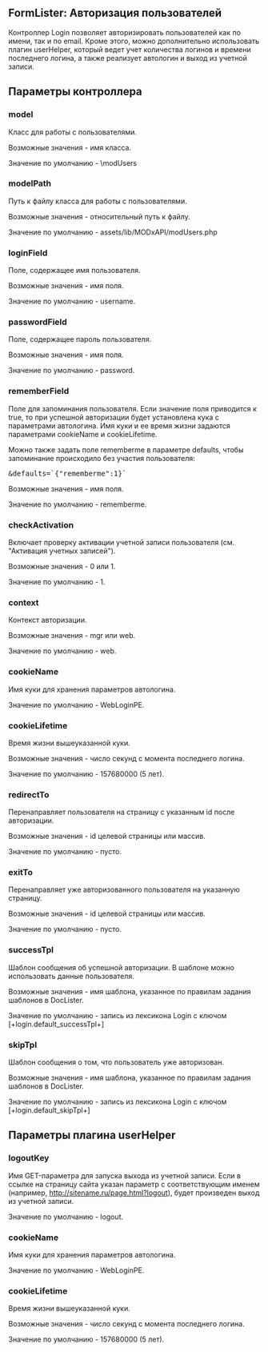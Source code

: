 
<meta http-equiv="Content-Type" content="text/html; charset=utf-8">
<h2>FormLister: Авторизация пользователей</h2>

<p>Контроллер <span class="text-bold">Login</span> позволяет авторизировать пользователей как по имени, так и по email. Кроме этого, можно дополнительно использовать плагин userHelper, который ведет учет количества логинов и времени последнего логина, а также реализует автологин и выход из учетной записи.</p>
<h2 class="page-header">Параметры контроллера</h2>
<h3 class="sub-header text-bold">model</h3>
<p>Класс для работы с пользователями.</p>
<p>Возможные значения - имя класса.</p>
<p>Значение по умолчанию - \modUsers</p>
<h3 class="sub-header text-bold">modelPath</h3>
<p>Путь к файлу класса для работы с пользователями.</p>
<p>Возможные значения - относительный путь к файлу.</p>
<p>Значение по умолчанию - assets/lib/MODxAPI/modUsers.php</p>
<h3 class="sub-header text-bold">loginField</h3>
<p>Поле, содержащее имя пользователя.</p>
<p>Возможные значения - имя поля.</p>
<p>Значение по умолчанию - username.</p>
<h3 class="sub-header text-bold">passwordField</h3>
<p>Поле, содержащее пароль пользователя.</p>
<p>Возможные значения - имя поля.</p>
<p>Значение по умолчанию - password.</p>
<h3 class="sub-header text-bold">rememberField</h3>
<p>Поле для запоминания пользователя. Если значение поля приводится к true, то при успешной авторизации будет установлена кука с параметрами автологина. Имя куки и ее время жизни задаются параметрами cookieName и cookieLifetime.</p>
<p>Можно также задать поле rememberme в параметре defaults, чтобы запоминание происходило без участия пользователя:</p>
<pre class="brush: html;">&amp;defaults=`{"rememberme":1}`</pre>
<p>Возможные значения - имя поля.</p>
<p>Значение по умолчанию - rememberme.</p>
<h3 class="sub-header text-bold">checkActivation</h3>
<p>Включает проверку активации учетной записи пользователя (см. "Активация учетных записей"). </p>
<p>Возможные значения - 0 или 1.</p>
<p>Значение по умолчанию - 1.</p>
<h3 class="sub-header text-bold">context</h3>
<p>Контекст авторизации.</p>
<p>Возможные значения - mgr или web.</p>
<p>Значение по умолчанию - web.</p>
<h3 class="sub-header text-bold">cookieName</h3>
<p>Имя куки для хранения параметров автологина.</p>
<p>Значение по умолчанию - WebLoginPE.</p>
<h3 class="sub-header text-bold">cookieLifetime</h3>
<p>Время жизни вышеуказанной куки.</p>
<p>Возможные значения - число секунд с момента последнего логина.</p>
<p>Значение по умолчанию - 157680000 (5 лет).</p>
<h3 class="sub-header text-bold">redirectTo</h3>
<p>Перенаправляет пользователя на страницу c указанным id после авторизации.</p>
<p>Возможные значения - id целевой страницы или массив.</p>
<p>Значение по умолчанию - пусто.</p>
<h3 class="sub-header text-bold">exitTo</h3>
<p>Перенаправляет уже авторизованного пользователя на указанную страницу.</p>
<p>Возможные значения - id целевой страницы или массив.</p>
<p>Значение по умолчанию - пусто.</p>
<h3 class="sub-header text-bold">successTpl</h3>
<p>Шаблон сообщения об успешной авторизации. В шаблоне можно использовать данные пользователя.</p>
<p>Возможные значения - имя шаблона, указанное по правилам задания шаблонов в DocLister.</p>
<p>Значение по умолчанию - запись из лексикона Login с ключом [+login.default_successTpl+]</p>
<h3 class="sub-header text-bold">skipTpl</h3>
<p>Шаблон сообщения о том, что пользователь уже авторизован.</p>
<p>Возможные значения - имя шаблона, указанное по правилам задания шаблонов в DocLister.</p>
<p>Значение по умолчанию - запись из лексикона Login с ключом [+login.default_skipTpl+]</p>
<h2 class="page-header">Параметры плагина userHelper</h2>
<h3 class="sub-header text-bold">logoutKey</h3>
<p>Имя GET-параметра для запуска выхода из учетной записи. Если в ссылке на страницу сайта указан параметр с соответствующим именем (например, <a href="http://sitename.ru/page.html?logout">http://sitename.ru/page.html?logout</a>), будет произведен выход из учетной записи.</p>
<p>Значение по умолчанию - logout.</p>
<h3 class="sub-header text-bold">cookieName</h3>
<p>Имя куки для хранения параметров автологина.</p>
<p>Значение по умолчанию - WebLoginPE.</p>
<h3 class="sub-header text-bold">cookieLifetime</h3>
<p>Время жизни вышеуказанной куки.</p>
<p>Возможные значения - число секунд с момента последнего логина.</p>
<p>Значение по умолчанию - 157680000 (5 лет).</p>